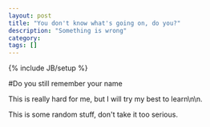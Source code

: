 ```yaml
---
layout: post
title: "You don't know what's going on, do you?"
description: "Something is wrong"
category: 
tags: []
---
```

{% include JB/setup %}

#Do you still remember your name

This is really hard for me, but I will try my best to learn\n\n.


<!--more-->



This is some random stuff, don't take it too serious.
